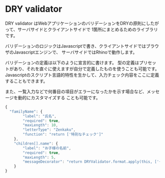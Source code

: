 DRY validator
=============

DRY validator はWebアプリケーションのバリデーションをDRYの原則にしたがって、サーバサイドとクライアントサイドで
1箇所にまとめるためのライブラリです。

バリデーションのロジックはJavascriptで書き、クライアントサイドではブラウザのJavascriptエンジンで、
サーバサイドではRhinoで動作します。

バリデーションの定義は以下のように宣言的に書けます。
型の定義はプリセットがあり、それを直ぐに使えますが自分で定義したものを使うことも可能です。
Javascriptのスクリプト言語的特性を生かして、入力チェック内容をここに定義することもできます。

また、一覧入力などで何番目の項目がエラーになったかを示す場合など、メッセージを動的にカスタマイズする
ことも可能です。

```javascript
{
  "familyName": {
		"label": "氏名",
		"required": true,
		"maxLength": 10,
		"letterType": "Zenkaku",
		"function": "return ['特別なチェック']"
	},
	"children[].name": {
		"label": "お子様の名前",
		"required": true,
		"maxLength": 5,
		"messageDecorator": "return DRYValidator.format.apply(this, ['{count}人目の' + message])"
	}
}
```
